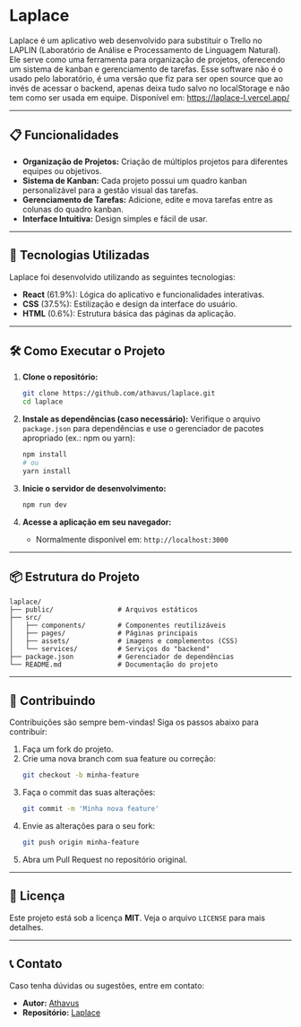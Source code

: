 # Laplace

Laplace é um aplicativo web desenvolvido para substituir o Trello no LAPLIN (Laboratório de Análise e Processamento de Linguagem Natural). Ele serve como uma ferramenta para organização de projetos, oferecendo um sistema de kanban e gerenciamento de tarefas. Esse software não é o usado pelo laboratório, é uma versão que fiz para ser open source que ao invés de acessar o backend, apenas deixa tudo salvo no localStorage e não tem como ser usada em equipe. Disponível em: https://laplace-l.vercel.app/

---

## 📋 Funcionalidades

- **Organização de Projetos:** Criação de múltiplos projetos para diferentes equipes ou objetivos.
- **Sistema de Kanban:** Cada projeto possui um quadro kanban personalizável para a gestão visual das tarefas.
- **Gerenciamento de Tarefas:** Adicione, edite e mova tarefas entre as colunas do quadro kanban.
- **Interface Intuitiva:** Design simples e fácil de usar.

---

## 🚀 Tecnologias Utilizadas

Laplace foi desenvolvido utilizando as seguintes tecnologias:

- **React** (61.9%): Lógica do aplicativo e funcionalidades interativas.
- **CSS** (37.5%): Estilização e design da interface do usuário.
- **HTML** (0.6%): Estrutura básica das páginas da aplicação.

---

## 🛠️ Como Executar o Projeto

1. **Clone o repositório:**
   ```bash
   git clone https://github.com/athavus/laplace.git
   cd laplace
   ```

2. **Instale as dependências (caso necessário):**
   Verifique o arquivo `package.json` para dependências e use o gerenciador de pacotes apropriado (ex.: npm ou yarn):
   ```bash
   npm install
   # ou
   yarn install
   ```

3. **Inicie o servidor de desenvolvimento:**
   ```bash
   npm run dev
   ```

4. **Acesse a aplicação em seu navegador:**
   - Normalmente disponível em: `http://localhost:3000`

---

## 📦 Estrutura do Projeto

```plaintext
laplace/
├── public/                # Arquivos estáticos
├── src/
│   ├── components/        # Componentes reutilizáveis
│   ├── pages/             # Páginas principais
│   ├── assets/            # imagens e complementos (CSS)
│   └── services/          # Serviços do "backend"
├── package.json           # Gerenciador de dependências
└── README.md              # Documentação do projeto
```

---

## 🤝 Contribuindo

Contribuições são sempre bem-vindas! Siga os passos abaixo para contribuir:

1. Faça um fork do projeto.
2. Crie uma nova branch com sua feature ou correção:
   ```bash
   git checkout -b minha-feature
   ```
3. Faça o commit das suas alterações:
   ```bash
   git commit -m 'Minha nova feature'
   ```
4. Envie as alterações para o seu fork:
   ```bash
   git push origin minha-feature
   ```
5. Abra um Pull Request no repositório original.

---

## 📝 Licença

Este projeto está sob a licença **MIT**. Veja o arquivo `LICENSE` para mais detalhes.

---

## 📞 Contato

Caso tenha dúvidas ou sugestões, entre em contato:

- **Autor:** [Athavus](https://github.com/athavus)
- **Repositório:** [Laplace](https://github.com/athavus/laplace)
